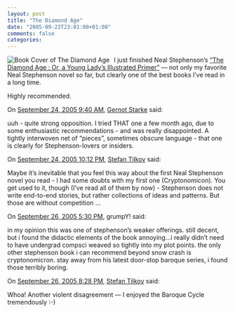 ```yaml
---
layout: post
title: "The Diamond Age"
date: "2005-09-23T23:01:00+01:00"
comments: false
categories: 
---
```


<p><img src="http://images.amazon.com/images/P/0553380966.01._SCTHUMBZZZ_.jpg" alt="Book Cover of The Diamond Age" style="float:left; margin-right: 10px" />
I just finished Neal Stephenson&#8217;s <a href="http://www.amazon.com/exec/obidos/ASIN/0553380966/randomstuff-21/002-5137311-3124021?%5Fencoding=UTF8&#38;camp=1638&#38;link%5Fcode=xm2">&#8220;The Diamond Age : Or, a Young Lady&#8217;s Illustrated Primer&#8221;</a> &#8212; not only my favorite Neal Stephenson novel so far, but clearly one of the best books I&#8217;ve read in a long time. </p>

<p>Highly recommended.
<br style="clear:both" /></p>

<section class="comments">

<div class="comment" id="comment-646">
On <a href="#comment-646" title="Permalink to this comment">September 24, 2005  9:40 AM</a>, <a href="http://it-and-more.blogspot.com" title="http://it-and-more.blogspot.com" rel="nofollow">Gernot Starke</a>
said:
<p>uuh - quite strong opposition. I tried THAT one a few month ago, due to some enthusiastic recommendations - and was really disappointed. A tightly interwoven net of &#8220;pieces&#8221;, sometimes obscure language - that one is clearly for Stephenson-lovers or insiders.</p>


<div class="comment" id="comment-647">
On <a href="#comment-647" title="Permalink to this comment">September 24, 2005 10:12 PM</a>, <a href="/en/staff/st/">Stefan Tilkov</a>
said:
<p>Maybe it&#8217;s inevitable that you feel this way about the first Neal Stephenson novel you read - I had some doubts with my first one (Cryptonomicon). You get used to it, though (I&#8217;ve read all of them by now) - Stephenson does not write end-to-end stories, but rather collections of ideas and patterns. But those are without competition &#8230;</p>


<div class="comment" id="comment-648">
On <a href="#comment-648" title="Permalink to this comment">September 26, 2005  5:30 PM</a>, grumpY!
said:
<p>in my opinion this was one of stephenson&#8217;s weaker offerings. still decent, but i found the didactic elements of the book annoying&#8230;i really didn&#8217;t need to have undergrad compsci weaved so tightly into my plot points. the only other stephenson book i can recommend beyond snow crash is cryptonomicron. stay away from his latest door-stop baroque series, i found those terribly boring.</p>


<div class="comment" id="comment-649">
On <a href="#comment-649" title="Permalink to this comment">September 26, 2005  8:28 PM</a>, <a href="/en/staff/st/">Stefan Tilkov</a>
said:
<p>Whoa! Another violent disagreement &#8212; I enjoyed the Baroque Cycle tremendously :-)</p>


</section>

